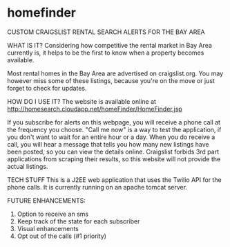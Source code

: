 # homefinder
CUSTOM CRAIGSLIST RENTAL SEARCH ALERTS FOR THE BAY AREA

WHAT IS IT?
Considering how competitive the rental market in Bay Area currently is, it helps to be the first to know when a property becomes available.

Most rental homes in the Bay Area are advertised on craigslist.org. You may however miss some of these listings, because you're on the move or just forget to check for updates.

HOW DO I USE IT?
The website is available online at http://homesearch.cloudapp.net/homeFinder/HomeFinder.jsp

If you subscribe for alerts on this webpage, you will receive a phone call at the frequency you choose. "Call me now" is a way to test the application, if you don't want to wait for an entire hour or a day.
When you do receive a call, you will hear a message that tells you how many new listings have been posted, so you can view the details online. Craigslist forbids 3rd part applications from scraping their results, so this website will not provide the actual listings.

TECH STUFF
This is a J2EE web application that uses the Twilio API for the phone calls. It is currently running on an apache tomcat server.


FUTURE ENHANCEMENTS:
1) Option to receive an sms 
2) Keep track of the state for each subscriber
3) Visual enhancements
4) Opt out of the calls (#1 priority)


